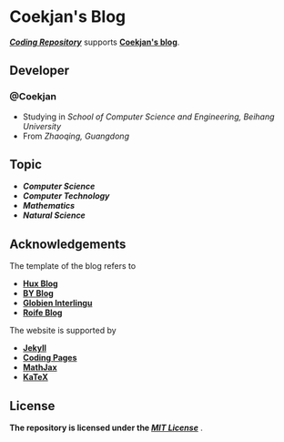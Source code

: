 Coekjan's Blog
============================================

***[Coding Repository](https://coekjan.coding.net/public/coekjan/blog/git/files)*** supports **[Coekjan's blog](https://coekjan.cn)**.

## Developer

### @Coekjan
* Studying in *School of Computer Science and Engineering, Beihang University*
* From *Zhaoqing, Guangdong*

## Topic

* ***Computer Science***
* ***Computer Technology***
* ***Mathematics***
* ***Natural Science***

## Acknowledgements

The template of the blog refers to

* **[Hux Blog](https://github.com/Huxpro/huxpro.github.io)**
* **[BY Blog](https://github.com/qiubaiying/qiubaiying.github.io)**
* **[Globien Interlingu](https://github.com/globien/globien.github.io)**
* **[Roife Blog](https://github.com/roife/roife.github.io)**

The website is supported by
* **[Jekyll](https://jekyllrb.com/)**
* **[Coding Pages](https://help.coding.net/docs/pages/intro.html)**
* **[MathJax](https://www.mathjax.org/)**
* **[KaTeX](https://katex.org/)**

## License

**The repository is licensed under the *[MIT License](https://github.com/Coekjan/coekjan.github.io/blob/main/LICENSE)*** .

